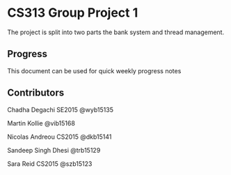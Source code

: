# CS313 Group Project 1

The project is split into two parts the bank system and thread management. 

## Progress

This document can be used for quick weekly progress notes

## Contributors

Chadha Degachi SE2015 @wyb15135

Martin Kollie @vib15168

Nicolas Andreou CS2015 @dkb15141

Sandeep Singh Dhesi @trb15129
 
Sara Reid CS2015 @szb15123
